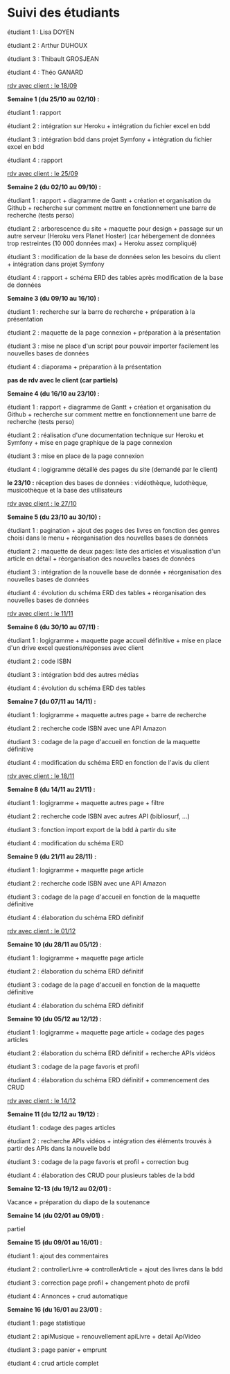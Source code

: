 # Suivi des étudiants

étudiant 1 : Lisa DOYEN

étudiant 2 : Arthur DUHOUX

étudiant 3 : Thibault GROSJEAN

étudiant 4 : Théo GANARD



<u>rdv avec client : le 18/09</u>



**Semaine 1 (du 25/10 au 02/10) :**

étudiant 1 : rapport

étudiant 2 : intégration sur Heroku + intégration du fichier excel en bdd

étudiant 3 : intégration bdd dans projet Symfony + intégration du fichier excel en bdd

étudiant 4 : rapport



<u>rdv avec client : le 25/09</u>



**Semaine 2 (du 02/10 au 09/10) :**

étudiant 1 : rapport + diagramme de Gantt + création et organisation du Github + recherche sur comment mettre en fonctionnement une barre de recherche (tests perso)

étudiant 2 : arborescence du site + maquette pour design + passage sur un autre serveur (Heroku vers Planet Hoster) (car hébergement de données trop restreintes (10 000 données max) + Heroku assez compliqué)

étudiant 3 : modification de la base de données selon les besoins du client + intégration dans projet Symfony

étudiant 4 : rapport + schéma ERD des tables après modification de la base de données



**Semaine 3 (du 09/10 au 16/10) :**

étudiant 1 : recherche sur la barre de recherche + préparation à la présentation

étudiant 2 : maquette de la page connexion + préparation à la présentation

étudiant 3 : mise ne place d'un script pour pouvoir importer facilement les nouvelles bases de données

étudiant 4 : diaporama + préparation à la présentation


**pas de rdv avec le client (car partiels)**


**Semaine 4 (du 16/10 au 23/10) :**

étudiant 1 : rapport + diagramme de Gantt + création et organisation du Github + recherche sur comment mettre en fonctionnement une barre de recherche (tests perso)

étudiant 2 : réalisation d'une documentation technique sur Heroku et Symfony + mise en page graphique de la page connexion

étudiant 3 : mise en place de la page connexion

étudiant 4 : logigramme détaillé des pages du site (demandé par le client)



**le 23/10 :** réception des bases de données : vidéothèque, ludothèque, musicothèque et la base des utilisateurs

<u>rdv avec client : le 27/10</u>



**Semaine 5 (du 23/10 au 30/10) :**

étudiant 1 : pagination + ajout des pages des livres en fonction des genres choisi dans le menu + réorganisation des nouvelles bases de données

étudiant 2 : maquette de deux pages: liste des articles et visualisation d'un article en détail + réorganisation des nouvelles bases de données

étudiant 3 : intégration de la nouvelle base de donnée + réorganisation des nouvelles bases de données

étudiant 4 : évolution du schéma ERD des tables + réorganisation des nouvelles bases de données



<u>rdv avec client : le 11/11</u>


**Semaine 6 (du 30/10 au 07/11) :**

étudiant 1 : logigramme + maquette page accueil définitive + mise en place d'un drive excel questions/réponses avec client

étudiant 2 : code ISBN

étudiant 3 : intégration bdd des autres médias

étudiant 4 : évolution du schéma ERD des tables


**Semaine 7 (du 07/11 au 14/11) :**

étudiant 1 : logigramme + maquette autres page + barre de recherche

étudiant 2 : recherche code ISBN avec une API Amazon

étudiant 3 : codage de la page d'accueil en fonction de la maquette définitive

étudiant 4 : modification du schéma ERD en fonction de l'avis du client


<u>rdv avec client : le 18/11</u>


**Semaine 8 (du 14/11 au 21/11) :**

étudiant 1 : logigramme + maquette autres page + filtre

étudiant 2 : recherche code ISBN avec autres API (bibliosurf, ...)

étudiant 3 : fonction import export de la bdd à partir du site

étudiant 4 : modification du schéma ERD


**Semaine 9 (du 21/11 au 28/11) :**

étudiant 1 : logigramme + maquette page article

étudiant 2 : recherche code ISBN avec une API Amazon

étudiant 3 : codage de la page d'accueil en fonction de la maquette définitive

étudiant 4 : élaboration du schéma ERD définitif


<u>rdv avec client : le 01/12</u>

**Semaine 10 (du 28/11 au 05/12) :**

étudiant 1 : logigramme + maquette page article

étudiant 2 : élaboration du schéma ERD définitif

étudiant 3 : codage de la page d'accueil en fonction de la maquette définitive

étudiant 4 : élaboration du schéma ERD définitif


**Semaine 10 (du 05/12 au 12/12) :**

étudiant 1 : logigramme + maquette page article + codage des pages articles

étudiant 2 : élaboration du schéma ERD définitif + recherche APIs vidéos

étudiant 3 : codage de la page favoris et profil

étudiant 4 : élaboration du schéma ERD définitif + commencement des CRUD



<u>rdv avec client : le 14/12</u>

**Semaine 11 (du 12/12 au 19/12) :**

étudiant 1 : codage des pages articles

étudiant 2 : recherche APIs vidéos + intégration des éléments trouvés à partir des APIs dans la nouvelle bdd

étudiant 3 : codage de la page favoris et profil + correction bug

étudiant 4 : élaboration des CRUD pour plusieurs tables de la bdd



**Semaine 12-13 (du 19/12 au 02/01) :**

Vacance + préparation du diapo de la soutenance



**Semaine 14 (du 02/01 au 09/01) :**

partiel



**Semaine 15 (du 09/01 au 16/01) :**

étudiant 1 : ajout des commentaires

étudiant 2 : controllerLivre => controllerArticle + ajout des livres dans la bdd

étudiant 3 : correction page profil + changement photo de profil

étudiant 4 : Annonces + crud automatique



**Semaine 16 (du 16/01 au 23/01) :**

étudiant 1 : page statistique

étudiant 2 : apiMusique + renouvellement apiLivre + detail ApiVideo

étudiant 3 : page panier + emprunt

étudiant 4 : crud article complet







